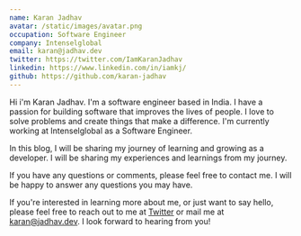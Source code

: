 ```yaml
---
name: Karan Jadhav
avatar: /static/images/avatar.png
occupation: Software Engineer
company: Intenselglobal
email: karan@jadhav.dev
twitter: https://twitter.com/IamKaranJadhav
linkedin: https://www.linkedin.com/in/iamkj/
github: https://github.com/karan-jadhav
---
```


Hi i'm Karan Jadhav. I'm a software engineer based in India. I have a passion for building software that improves the lives of people. I love to solve problems and create things that make a difference. I'm currently working at Intenselglobal as a Software Engineer.

In this blog, I will be sharing my journey of learning and growing as a developer. I will be sharing my experiences and learnings from my journey.

If you have any questions or comments, please feel free to contact me. I will be happy to answer any questions you may have.

If you're interested in learning more about me, or just want to say hello, please feel free to reach out to me at [Twitter](https://twitter.com/IamKaranJadhav) or mail me at [karan@jadhav.dev](mailto:karan@jadhav.dev). I look forward to hearing from you!
